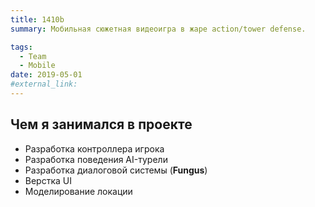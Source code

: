 ```yaml
---
title: 1410b
summary: Мобильная сюжетная видеоигра в жаре action/tower defense.

tags:
  - Team
  - Mobile
date: 2019-05-01
#external_link:
---
```


## Чем я занимался в проекте
- Разработка контроллера игрока
- Разработка поведения AI-турели
- Разработка диалоговой системы (**Fungus**)
- Верстка UI
- Моделирование локации
